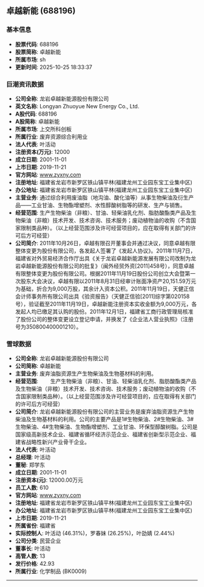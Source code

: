 ## 卓越新能 (688196)

### 基本信息

- **股票代码**: 688196
- **股票简称**: 卓越新能
- **所属市场**: sh
- **更新时间**: 2025-10-25 18:33:37

### 巨潮资讯数据

- **公司全称**: 龙岩卓越新能源股份有限公司
- **英文名称**: Longyan Zhuoyue New Energy Co., Ltd.
- **A股代码**: 688196
- **A股简称**: 卓越新能
- **所属市场**: 上交所科创板
- **所属行业**: 废弃资源综合利用业
- **法人代表**: 叶活动
- **注册资本(万元)**: 12000
- **成立日期**: 2001-11-01
- **上市日期**: 2019-11-21
- **官方网站**: www.zyxny.com
- **注册地址**: 福建省龙岩市新罗区铁山镇平林(福建龙州工业园东宝工业集中区)
- **办公地址**: 福建省龙岩市新罗区铁山镇平林(福建龙州工业园东宝工业集中区)
- **主营业务**: 通过综合利用废油脂（地沟油、酸化油等）从事生物柴油及衍生产品——工业甘油、生物酯增塑剂、水性醇酸树脂等的研发、生产与销售。
- **经营范围**: 生产生物柴油（非粮）、甘油、轻柴油乳化剂、脂肪酸酯类产品及生物柴油（非粮）技术开发、技术咨询、技术服务；废动植物油的收购（不含国家限制类品种）。（以上经营范围涉及许可经营项目的，应在取得有关部门的许可后方可经营）
- **公司简介**: 2011年10月26日，卓越有限召开董事会并通过决议，同意卓越有限整体变更为股份有限公司，各发起人签署了《发起人协议》。2011年11月7日，福建省对外贸易经济合作厅出具《关于龙岩卓越新能源发展有限公司改制为龙岩卓越新能源股份有限公司的批复》（闽外经贸外资[2011]458号），同意卓越有限整体变更为股份有限公司。根据2011年11月19日股份公司创立大会暨第一次股东大会决议，卓越有限以2011年8月31日经审计账面净资产20,151.59万元为基础，折合为9,000万股，其余计入资本公积。2011年11月19日，天健正信会计师事务所有限公司出具《验资报告》（天健正信验[2011]综字第020158号），验证截至2011年11月19日，卓越新能注册资本实收金额为9,000万元，各发起人均已缴足其认购的股份。2011年12月1日，福建省工商行政管理局核准了股份公司的整体变更设立登记申请，并换发了《企业法人营业执照》（注册号为350800400001210）。

### 雪球数据

- **公司全称**: 龙岩卓越新能源股份有限公司
- **公司简称**: 卓越新能
- **主营业务**: 废弃油脂资源生产生物柴油及生物基材料的利用。
- **经营范围**: 　　生产生物柴油（非粮）、甘油、轻柴油乳化剂、脂肪酸酯类产品及生物柴油（非粮）技术开发、技术咨询、技术服务；废动植物油的收购（不含国家限制类品种）。（以上经营范围涉及许可经营项目的，应在取得有关部门的许可后方可经营）
- **公司简介**: 龙岩卓越新能源股份有限公司的主营业务是废弃油脂资源生产生物柴油及生物基材料的利用。公司的主要产品是1#生物柴油、2#生物柴油、3#生物柴油、4#生物柴油、生物酯增塑剂、工业甘油、环保型醇酸树脂。公司是国家级高新技术企业、福建省循环经济示范企业、福建省创新型示范企业、福建省战略性新兴产业骨干企业。
- **法人代表**: 叶活动
- **总经理**: 叶活动
- **董秘**: 郑学东
- **成立日期**: 2001-11-01
- **注册资本(元)**: 12000.00万元
- **员工人数**: 610
- **官方网站**: www.zyxny.com
- **注册地址**: 福建省龙岩市新罗区铁山镇平林(福建龙州工业园东宝工业集中区)
- **办公地址**: 福建省龙岩市新罗区铁山镇平林(福建龙州工业园东宝工业集中区)
- **上市日期**: 2019-11-21
- **所属省份**: 福建省
- **实际控制人**: 叶活动 (46.31%)，罗春妹 (26.25%)，叶劭婧 (2.44%)
- **公司分类**: 民营企业
- **董事长**: 叶活动
- **高管人数**: 13
- **发行价格**: 42.93
- **所属行业**: 化学制品 (BK0009)

---